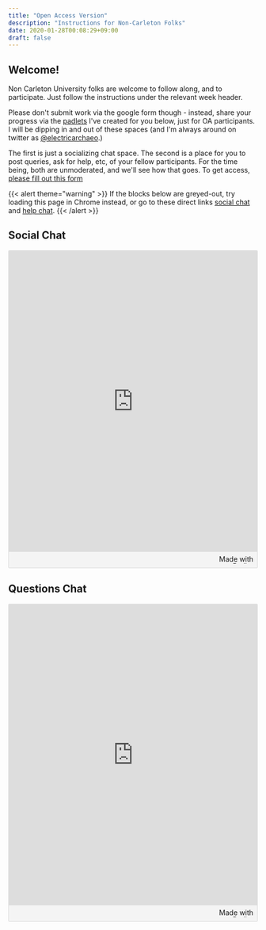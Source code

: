 ```yaml
---
title: "Open Access Version"
description: "Instructions for Non-Carleton Folks"
date: 2020-01-28T00:08:29+09:00
draft: false
---
```


## Welcome!

Non Carleton University folks are welcome to follow along, and to participate. Just follow the instructions under the relevant week header.

Please don't submit work via the google form though - instead, share your progress via the [padlets](http://padlet.com) I've created for you below, just for OA participants. I will be dipping in and out of these spaces (and I'm always around on twitter as [@electricarchaeo](https://twitter.com/electricarchaeo).)

The first is just a socializing chat space. The second is a place for you to post queries, ask for help, etc, of your fellow participants. For the time being, both are unmoderated, and we'll see how that goes. To get access, [please fill out this form](https://docs.google.com/forms/d/e/1FAIpQLSd8y9jWAaI2YPiCMdCRZ3TrsrsndWuPK_hWScgHFeGTy7amcw/viewform?usp=sf_link)

{{< alert theme="warning" >}}
If the blocks below are greyed-out, try loading this page in Chrome instead, or go to these direct links [social chat](https://padlet.com/shawngraham1/asei0w4bqvdo) and [help chat](https://padlet.com/shawngraham1/ed6otl24nq3s).
{{< /alert >}}

## Social Chat
<div class="padlet-embed" style="border:1px solid rgba(0,0,0,0.1);border-radius:2px;box-sizing:border-box;overflow:hidden;position:relative;width:100%;background:#F4F4F4"><p style="padding:0;margin:0"><iframe src="https://padlet.com/embed/asei0w4bqvdo" frameborder="0" allow="camera;microphone;geolocation" style="width:100%;height:608px;display:block;padding:0;margin:0"></iframe></p><div style="padding:8px;text-align:right;margin:0;"><a href="https://padlet.com?ref=embed" style="padding:0;margin:0;border:none;display:block;line-height:1;height:16px" target="_blank"><img src="https://resources.padletcdn.com/assets/made_with_padlet.png" width="86" height="16" style="padding:0;margin:0;background:none;border:none;display:inline;box-shadow:none" alt="Made with Padlet"></a></div></div>

## Questions Chat

<div class="padlet-embed" style="border:1px solid rgba(0,0,0,0.1);border-radius:2px;box-sizing:border-box;overflow:hidden;position:relative;width:100%;background:#F4F4F4"><p style="padding:0;margin:0"><iframe src="https://padlet.com/embed/ed6otl24nq3s" frameborder="0" allow="camera;microphone;geolocation" style="width:100%;height:608px;display:block;padding:0;margin:0"></iframe></p><div style="padding:8px;text-align:right;margin:0;"><a href="https://padlet.com?ref=embed" style="padding:0;margin:0;border:none;display:block;line-height:1;height:16px" target="_blank"><img src="https://resources.padletcdn.com/assets/made_with_padlet.png" width="86" height="16" style="padding:0;margin:0;background:none;border:none;display:inline;box-shadow:none" alt="Made with Padlet"></a></div></div>

